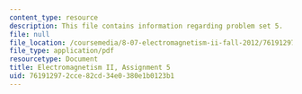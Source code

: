 ```yaml
---
content_type: resource
description: This file contains information regarding problem set 5.
file: null
file_location: /coursemedia/8-07-electromagnetism-ii-fall-2012/761912972cce82cd34e0380e1b0123b1_MIT8_07F12_pset05.pdf
file_type: application/pdf
resourcetype: Document
title: Electromagnetism II, Assignment 5
uid: 76191297-2cce-82cd-34e0-380e1b0123b1
---
```

